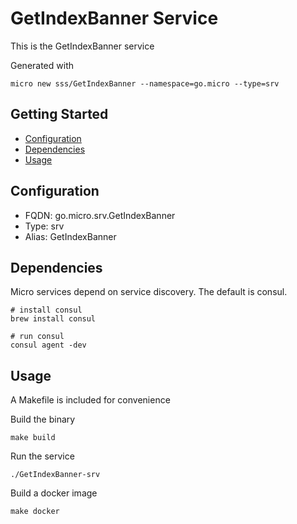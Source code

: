 # GetIndexBanner Service

This is the GetIndexBanner service

Generated with

```
micro new sss/GetIndexBanner --namespace=go.micro --type=srv
```

## Getting Started

- [Configuration](#configuration)
- [Dependencies](#dependencies)
- [Usage](#usage)

## Configuration

- FQDN: go.micro.srv.GetIndexBanner
- Type: srv
- Alias: GetIndexBanner

## Dependencies

Micro services depend on service discovery. The default is consul.

```
# install consul
brew install consul

# run consul
consul agent -dev
```

## Usage

A Makefile is included for convenience

Build the binary

```
make build
```

Run the service
```
./GetIndexBanner-srv
```

Build a docker image
```
make docker
```